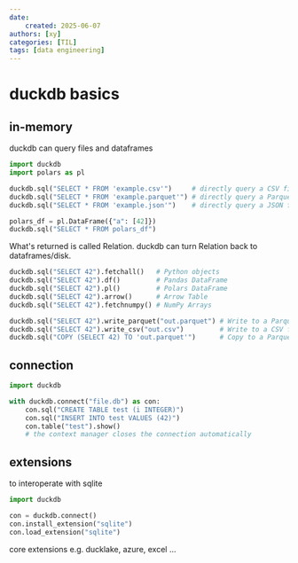 ```yaml
---
date:
    created: 2025-06-07
authors: [xy]
categories: [TIL]
tags: [data engineering]
---
```


# duckdb basics
<!-- more -->
## in-memory

duckdb can query files and dataframes

```py
import duckdb
import polars as pl

duckdb.sql("SELECT * FROM 'example.csv'")     # directly query a CSV file
duckdb.sql("SELECT * FROM 'example.parquet'") # directly query a Parquet file
duckdb.sql("SELECT * FROM 'example.json'")    # directly query a JSON file

polars_df = pl.DataFrame({"a": [42]})
duckdb.sql("SELECT * FROM polars_df")
```

What's returned is called Relation. duckdb can turn Relation back to dataframes/disk.

```py
duckdb.sql("SELECT 42").fetchall()   # Python objects
duckdb.sql("SELECT 42").df()         # Pandas DataFrame
duckdb.sql("SELECT 42").pl()         # Polars DataFrame
duckdb.sql("SELECT 42").arrow()      # Arrow Table
duckdb.sql("SELECT 42").fetchnumpy() # NumPy Arrays

duckdb.sql("SELECT 42").write_parquet("out.parquet") # Write to a Parquet file
duckdb.sql("SELECT 42").write_csv("out.csv")         # Write to a CSV file
duckdb.sql("COPY (SELECT 42) TO 'out.parquet'")      # Copy to a Parquet file
```

## connection

```py
import duckdb

with duckdb.connect("file.db") as con:
    con.sql("CREATE TABLE test (i INTEGER)")
    con.sql("INSERT INTO test VALUES (42)")
    con.table("test").show()
    # the context manager closes the connection automatically
```

## extensions

to interoperate with sqlite 

```py
import duckdb

con = duckdb.connect()
con.install_extension("sqlite")
con.load_extension("sqlite")
```

core extensions e.g. ducklake, azure, excel ...